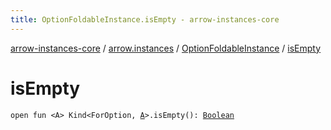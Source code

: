 ```yaml
---
title: OptionFoldableInstance.isEmpty - arrow-instances-core
---
```


[arrow-instances-core](../../index.html) / [arrow.instances](../index.html) / [OptionFoldableInstance](index.html) / [isEmpty](./is-empty.html)

# isEmpty

`open fun <A> Kind<ForOption, `[`A`](is-empty.html#A)`>.isEmpty(): `[`Boolean`](https://kotlinlang.org/api/latest/jvm/stdlib/kotlin/-boolean/index.html)
